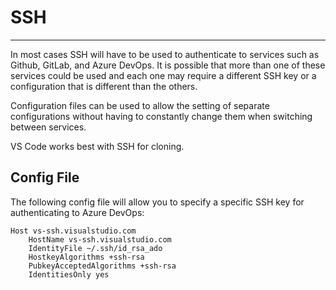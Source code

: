 # SSH

---
In most cases SSH will have to be used to authenticate to services such as Github, GitLab, and Azure DevOps. It is possible that more than one of these services could be used and each one may require a different SSH key or a configuration that is different than the others. 

Configuration files can be used to allow the setting of separate configurations without having to constantly change them when switching between services. 

VS Code works best with SSH for cloning. 

## Config File

The following config file will allow you to specify a specific SSH key for authenticating to Azure DevOps:

```text
Host vs-ssh.visualstudio.com
    HostName vs-ssh.visualstudio.com
    IdentityFile ~/.ssh/id_rsa_ado
    HostkeyAlgorithms +ssh-rsa
    PubkeyAcceptedAlgorithms +ssh-rsa
    IdentitiesOnly yes
```
